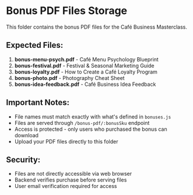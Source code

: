# Bonus PDF Files Storage

This folder contains the bonus PDF files for the Café Business Masterclass.

## Expected Files:

1. **bonus-menu-psych.pdf** - Café Menu Psychology Blueprint
2. **bonus-festival.pdf** - Festival & Seasonal Marketing Guide  
3. **bonus-loyalty.pdf** - How to Create a Café Loyalty Program
4. **bonus-photo.pdf** - Photography Cheat Sheet
5. **bonus-idea-feedback.pdf** - Café Business Idea Feedback

## Important Notes:

- File names must match exactly with what's defined in `bonuses.js`
- Files are served through `/bonus-pdf/:bonusSku` endpoint
- Access is protected - only users who purchased the bonus can download
- Upload your PDF files directly to this folder

## Security:

- Files are not directly accessible via web browser
- Backend verifies purchase before serving files
- User email verification required for access